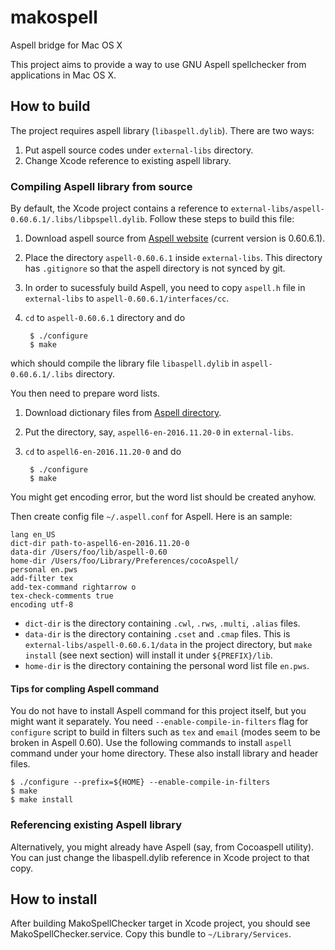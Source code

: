 # makospell

Aspell bridge for Mac OS X

This project aims to provide a way to use GNU Aspell spellchecker from applications in Mac OS X.

## How to build

The project requires aspell library (`libaspell.dylib`). There are two ways:

1. Put aspell source codes under `external-libs` directory.
2. Change Xcode reference to existing aspell library.

### Compiling Aspell library from source

By default, the Xcode project contains a reference to `external-libs/aspell-0.60.6.1/.libs/libpspell.dylib`.
Follow these steps to build this file:

1. Download aspell source from [Aspell website](http://aspell.net/) (current version is 0.60.6.1).
2. Place the directory `aspell-0.60.6.1` inside `external-libs`.
   This directory has `.gitignore` so that the aspell directory is not synced by git.
3. In order to sucessfuly build Aspell, you need to copy `aspell.h` file in `external-libs` to `aspell-0.60.6.1/interfaces/cc`.
4. `cd` to `aspell-0.60.6.1` directory and do

        $ ./configure
        $ make

which should compile the library file `libaspell.dylib` in `aspell-0.60.6.1/.libs` directory.

You then need to prepare word lists.

1. Download dictionary files from [Aspell directory](ftp://ftp.gnu.org/gnu/aspell/dict/0index.html).
2. Put the directory, say, `aspell6-en-2016.11.20-0` in `external-libs`.
3. `cd` to `aspell6-en-2016.11.20-0` and do

        $ ./configure
        $ make

You might get encoding error, but the word list should be created anyhow.

Then create config file `~/.aspell.conf` for Aspell.
Here is an sample:

    lang en_US
    dict-dir path-to-aspell6-en-2016.11.20-0
    data-dir /Users/foo/lib/aspell-0.60
    home-dir /Users/foo/Library/Preferences/cocoAspell/
    personal en.pws
    add-filter tex
    add-tex-command rightarrow o
    tex-check-comments true
    encoding utf-8

* `dict-dir` is the directory containing `.cwl`, `.rws`, `.multi`, `.alias` files.
* `data-dir` is the directory containing `.cset` and `.cmap` files.
  This is `external-libs/aspell-0.60.6.1/data` in the project directory, but `make install` (see next section) will install it under `${PREFIX}/lib`.
* `home-dir` is the directory containing the personal word list file `en.pws`.

#### Tips for compling Aspell command

You do not have to install Aspell command for this project itself, but you might want it separately.
You need `--enable-compile-in-filters` flag for `configure` script to build in filters such as `tex` and `email` (modes seem to be broken in Aspell 0.60).
Use the following commands to install `aspell` command under your home directory.
These also install library and header files.

    $ ./configure --prefix=${HOME} --enable-compile-in-filters
    $ make
    $ make install

### Referencing existing Aspell library

Alternatively, you might already have Aspell (say, from Cocoaspell utility).
You can just change the libaspell.dylib reference in Xcode project to that copy.

## How to install

After building MakoSpellChecker target in Xcode project, you should see MakoSpellChecker.service.
Copy this bundle to `~/Library/Services`.
